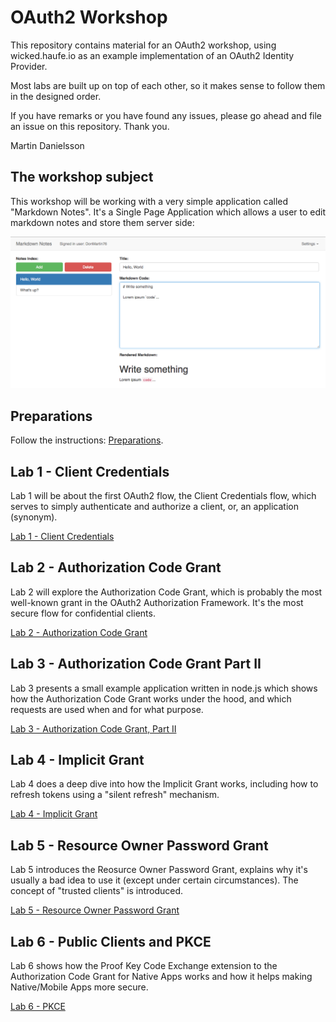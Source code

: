 # OAuth2 Workshop

This repository contains material for an OAuth2 workshop, using wicked.haufe.io as an example implementation of an OAuth2 Identity Provider.

Most labs are built up on top of each other, so it makes sense to follow them in the designed order.

If you have remarks or you have found any issues, please go ahead and file an issue on this repository. Thank you.

Martin Danielsson

## The workshop subject

This workshop will be working with a very simple application called "Markdown Notes". It's a Single Page Application which allows a user to edit markdown notes and store them server side:

![Screenshot Markdown Notes](images/2018-10-24-11-38-19.png)

## Preparations

Follow the instructions: [Preparations](lab0/README.md).

## Lab 1 - Client Credentials

Lab 1 will be about the first OAuth2 flow, the Client Credentials flow, which serves to simply authenticate and authorize a client, or, an application (synonym).

[Lab 1 - Client Credentials](lab1/README.md)

## Lab 2 - Authorization Code Grant

Lab 2 will explore the Authorization Code Grant, which is probably the most well-known grant in the OAuth2 Authorization Framework. It's the most secure flow for confidential clients.

[Lab 2 - Authorization Code Grant](lab2/README.md)

## Lab 3 - Authorization Code Grant Part II

Lab 3 presents a small example application written in node.js which shows how the Authorization Code Grant works under the hood, and which requests are used when and for what purpose.

[Lab 3 - Authorization Code Grant, Part II](lab3/README.md)

## Lab 4 - Implicit Grant

Lab 4 does a deep dive into how the Implicit Grant works, including how to refresh tokens using a "silent refresh" mechanism.

[Lab 4 - Implicit Grant](lab4/README.md)

## Lab 5 - Resource Owner Password Grant

Lab 5 introduces the Reosurce Owner Password Grant, explains why it's usually a bad idea to use it (except under certain circumstances). The concept of "trusted clients" is introduced.

[Lab 5 - Resource Owner Password Grant](lab5/README.md)

## Lab 6 - Public Clients and PKCE

Lab 6 shows how the Proof Key Code Exchange extension to the Authorization Code Grant for Native Apps works and how it helps making Native/Mobile Apps more secure.

[Lab 6 - PKCE](lab6/README.md)
